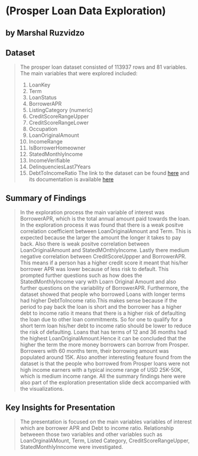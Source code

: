 # (Prosper Loan Data Exploration)
## by Marshal Ruzvidzo


## Dataset

> The prosper loan dataset consisted  of 113937 rows and 81 variables.
The main variables that were explored included:
> 1. LoanKey
>2. Term
>3. LoanStatus
>4. BorrowerAPR
>5. ListingCategory (numeric)
>6. CreditScoreRangeUpper
>7. CreditScoreRangeLower
>8. Occupation
>9. LoanOriginalAmount
>10. IncomeRange
>11. IsBorrowerHomeowner
>12. StatedMonthlyIncome
>13. IncomeVerifiable
>14. DelinquenciesLast7Years
>15. DebtToIncomeRatio
The link to the dataset can be found [here](https://s3.amazonaws.com/udacity-hosted-ownloads/ud651/prosperLoanData.csv) and its documentation is available [here](https://docs.google.com/spreadsheets/d/1gDyi_L4UvIrLTEC6Wri5nbaMmkGmLQBk-Yx3z0XDEtI/edit#gid=0) 

## Summary of Findings
 
>In the exploration process the main variable of interest was BorrowerAPR, which is the total annual amount paid towards the loan. In the exploration process it was found that there is a weak positve correlation coefficient between LoanOriginalAmount and Term. This is expected because the larger the amount the longer it takes to pay back. Also there is weak positve correlation between LoanOriginalAmount and StatedMOnthlyIncome. Lastly there medium negative correlation between CreditScoreUppper and BorrowerAPR. This means if a person has a higher credit score it meant that his/her borrower APR was lower because of less risk to default. This prompted further questions such as how does the StatedMonthlyIncome vary with Loarn Original Amount and also further questions on the variability of BorrowerAPR.
 Furthermore, the dataset showed that people who borrowed Loans with longer terms  had higher  DebtToIncome ratio.This makes sense because if the period to pay back the loan is short and the borrower has a higher debt to income ratio it means that there is a higher risk of defaulting the loan due to other loan commitments. So for one to qualify for a short term loan  his/her debt to income ratio should be lower to reduce the risk of defaulting.
 Loans that has  terms of 12 and 36 months had  the highest LoanOriginalAmount.Hence it can be concluded that the higher the term the more money borrowers can borrow from Prosper.  Borrowers with 60 months term, their borrowing amount was populated around 15K. Also another interesting feature found from the dataset is that the people who borrowed from Prosper loans were not high income earners with a typical income range of USD 25K-50K, which is medium income range. All the summary findings here were also part of the exploration presentation slide deck accompanied with the visualizations.


## Key Insights for Presentation

> The presentation is focused on the main variables variables of interest which are borrower APR and Debt to income ratio. Relationship betweeen those two variables and other variables such as LoanOrginalAMount, Term, Listed Category, CreditScoreRangeUpper, StatedMonthlyInncome were investigated. 
